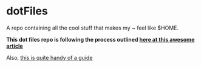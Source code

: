 # dotFiles

A repo containing all the cool stuff that makes my ~ feel like $HOME.

**This dot files repo is following the process outlined [here at this awesome article](https://www.foraker.com/blog/get-your-dotfiles-under-control)**

Also, [this is quite handy of a guide](https://dotfiles.github.io/)

